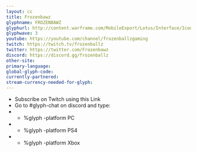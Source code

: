 ```yaml
---
layout: cc
title: Frozenbawz
glyphname: FROZENBAWZ
glyphurl: http://content.warframe.com/MobileExport/Lotus/Interface/Icons/Player/ContentCreators/Frozenbawz.png
glyphwave: 3
youtube: https://youtube.com/channel/frozenballzgaming
twitch: https://twitch.tv/frozenballz
twitter: https://twitter.com/Frozenbawz
discord: https://discord.gg/frozenballz
other-site: 
primary-language: 
global-glyph-code: 
currently-partnered: 
stream-currency-needed-for-glyph: 
---
```

* Subscribe on Twitch using this Link
* Go to #glyph-chat on discord and type:
* * %glyph -platform PC
* * %glyph -platform PS4
* * %glyph -platform Xbox
